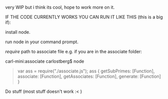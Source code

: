 very WIP but i think its cool, hope to work more on it.

IF THE CODE CURRENTLY WORKS YOU CAN RUN IT LIKE THIS (this is a big if):

install node.

run node in your command prompt.

*require* path to associate file e.g. if you are in the associate folder:

  carl-mini:associate carlostberg$ node
  > var ass = require("./associate.js");
  > ass
  { getSubPrimes: [Function],
    associate: [Function],
    getAssociates: [Function],
    generate: [Function] }
  > 

Do stuff (most stuff doesn't work :< )
